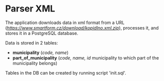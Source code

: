 # Parser XML
The application downloads data in xml format from a URL (*https://www.smartform.cz/download/kopidlno.xml.zip*), processes it, and stores it in a PostgreSQL database.

Data is stored in 2 tables:

- **municipality** (*code, name*)
- **part_of_municipality** (*code, name, id*
municipality to which part of the municipality belongs)

Tables in the DB can be created by running script 'init.sql'.

